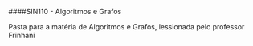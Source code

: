 ####SIN110 - Algoritmos e Grafos

Pasta para a matéria de Algoritmos e Grafos, lessionada pelo professor Frinhani
